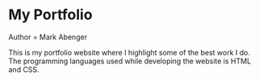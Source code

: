 # My Portfolio 
Author = Mark Abenger

This is my portfolio website where I highlight some of the best work I do. The programming languages used while developing the website is HTML and CSS. 

